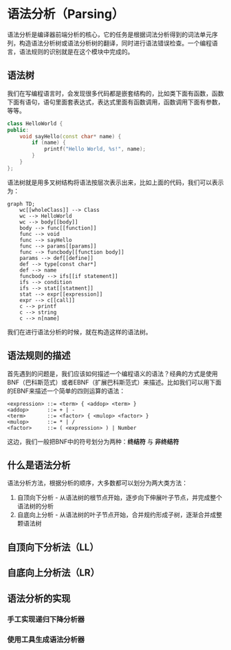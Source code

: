 语法分析（Parsing）
===================

语法分析是编译器前端分析的核心，它的任务是根据词法分析得到的词法单元序列，构造语法分析树或语法分析树的翻译，同时进行语法错误检查。一个编程语言，语法规则的识别就是在这个模块中完成的。

## 语法树

我们在写编程语言时，会发现很多代码都是嵌套结构的，比如类下面有函数，函数下面有语句，语句里面套表达式，表达式里面有函数调用，函数调用下面有参数，等等。

```cpp
class HelloWorld {
public:
    void sayHello(const char* name) {
        if (name) {
            printf("Hello World, %s!", name);
        }
    }
};
```

语法树就是用多叉树结构将语法按层次表示出来，比如上面的代码，我们可以表示为：

<ClientOnly><ParseTree /></ClientOnly>


```mermaid
graph TD;
    wc[[wholeClass]] --> Class
    wc --> HelloWorld
    wc --> body[[body]]
    body --> func[[function]]
    func --> void
    func --> sayHello
    func --> params[[params]]
    func --> funcbody[[function body]]
    params --> def[[define]]
    def --> type[const char*]
    def --> name
    funcbody --> ifs[[if statement]]
    ifs --> condition
    ifs --> stat[[statment]]
    stat --> expr[[expression]]
    expr --> c[[call]]
    c --> printf
    c --> string
    c --> n[name]
```

我们在进行语法分析的时候，就在构造这样的语法树。

## 语法规则的描述

首先遇到的问题是，我们应该如何描述一个编程语义的语法？经典的方式是使用BNF（巴科斯范式）或者EBNF（扩展巴科斯范式）来描述。比如我们可以用下面的EBNF来描述一个简单的四则运算的语法：

```
<expression> ::= <term> { <addop> <term> }
<addop>      ::= + | -
<term>       ::= <factor> { <mulop> <factor> }
<mulop>      ::= * | /
<factor>     ::= ( <expression> ) | Number
```

这边，我们一般把BNF中的符号划分为两种：**终结符** 与 **非终结符**

## 什么是语法分析

语法分析方法，根据分析的顺序，大多数都可以划分为两大类方法：

1. 自顶向下分析 - 从语法树的根节点开始，逐步向下伸展叶子节点，并完成整个语法树的分析
2. 自底向上分析 - 从语法树的叶子节点开始，合并规约形成子树，逐渐合并成整颗语法树


## 自顶向下分析法（LL）


## 自底向上分析法（LR）


## 语法分析的实现

### 手工实现递归下降分析器

### 使用工具生成语法分析器
